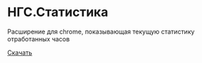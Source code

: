 НГС.Статистика
=======
Расширение для chrome, показывающая текущую статистику отработанных часов

[Скачать](myngs.crx)
